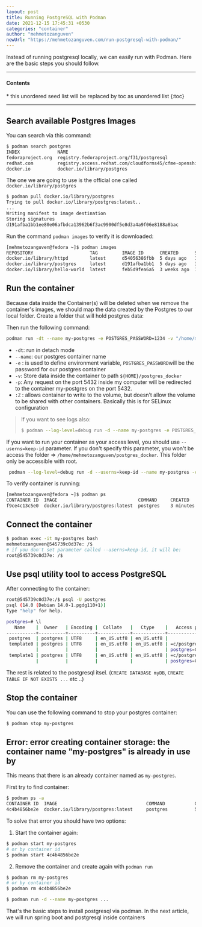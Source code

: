 ```yaml
---
layout: post
title: Running PostgreSQL with Podman
date: 2021-12-15 17:45:31 +0530
categories: "container"
author: "mehmetozanguven"
newUrl: "https://mehmetozanguven.com/run-postgresql-with-podman/"
---
```


Instead of running postgresql locally, we can easily run with Podman. Here are the basic steps you should follow.

<nav class="custom-table-of-contents">
<hr class="horizontal-line">
  <h4 class="table-of-contents-title">Contents</h4>
  * this unordered seed list will be replaced by toc as unordered list
  {:toc}
 <hr class="horizontal-line">
</nav>

## Search available Postgres Images

You can search via this command:

```bash
$ podman search postgres
INDEX              NAME                                                                    DESCRIPTION                                      STARS       OFFICIAL    AUTOMATED
fedoraproject.org  registry.fedoraproject.org/f31/postgresql                                                                                0
redhat.com         registry.access.redhat.com/cloudforms45/cfme-openshift-app              Red Hat® CloudForms Appliance image to be u...   0
docker.io          docker.io/library/postgres                                              The PostgreSQL object-relational database sy...  9999        [OK]
```

The one we are going to use is the official one called `docker.io/library/postgres`

```bash
$ podman pull docker.io/library/postgres
Trying to pull docker.io/library/postgres:latest..
...
Writing manifest to image destination
Storing signatures
d191afba1bb1ee80e06afbdca13962b6f3ac9900df5e8d3a4a9f06e8188a8bac
```

Run the command `podman images` to verify it is downloaded:

```bash
[mehmetozanguven@fedora ~]$ podman images
REPOSITORY                     TAG         IMAGE ID      CREATED      SIZE
docker.io/library/httpd        latest      d54056386fbb  5 days ago   142 MB
docker.io/library/postgres     latest      d191afba1bb1  5 days ago   382 MB
docker.io/library/hello-world  latest      feb5d9fea6a5  3 weeks ago  19.9 kB
```

## Run the container

Because data inside the Container(s) will be deleted when we remove the container's images, we should map the data created by the Postgres to our local folder. Create a folder that will hold postgres data:

Then run the following command:

```bash
podman run -dt --name my-postgres -e POSTGRES_PASSWORD=1234 -v "/home/mehmetozanguven/postgres_docker:/var/lib/postgresql/data:Z" -p 5432:5432 postgres
```

- `-dt`: run in detach mode
- `--name`: our postgres container name
- `-e` : is used to define environment variable, `POSTGRES_PASSWORD`will be the password for our postgres container
- `-v`: Store data inside the container to path `${HOME}/postgres_docker`
- `-p`: Any request on the port 5432 inside my computer will be redirected to the container my-postgres on the port 5432.
- `:Z` : allows container to write to the volume, but doesn’t allow the volume to be shared with other containers. Basically this is for SELinux configuration

> If you want to see logs also:
>
> ```bash
> $ podman --log-level=debug run -d --name my-postgres -e POSTGRES_PASSWORD=1234 -v "/home/mehmetozanguven/postgres_docker:/var/lib/postgresql/data:Z" -p 5432:5432 postgres
> ```

If you want to run your container as your access level, you should use `--userns=keep-id` parameter. If you don't specify this parameter, you won't be access the folder => `/home/mehmetozanguven/postgres_docker`. This folder only be accessible with root.

```bash
 podman --log-level=debug run -d --userns=keep-id --name my-postgres -e POSTGRES_PASSWORD=1234 -v "/home/mehmetozanguven/postgres_docker:/var/lib/postgresql/data:Z" -p 5432:5432 postgres
```

To verify container is running:

```bash
[mehmetozanguven@fedora ~]$ podman ps
CONTAINER ID  IMAGE                              COMMAND     CREATED        STATUS            PORTS                   NAMES
f9ce4c13c5e0  docker.io/library/postgres:latest  postgres    3 minutes ago  Up 3 minutes ago  0.0.0.0:5432->5432/tcp  my-postgres
```

## Connect the container

```bash
$ podman exec -it my-postgres bash
mehmetozanguven@545739c0d37e: /$
# if you don't set parameter called --userns=keep-id, it will be:
root@545739c0d37e: /$
```

## Use psql utility tool to access PostgreSQL

After connecting to the container:

```bash
root@545739c0d37e:/$ psql -U postgres
psql (14.0 (Debian 14.0-1.pgdg110+1))
Type "help" for help.

postgres=# \l
   Name    |  Owner   | Encoding |  Collate   |   Ctype    |   Access privileges
-----------+----------+----------+------------+------------+-----------------------
 postgres  | postgres | UTF8     | en_US.utf8 | en_US.utf8 |
 template0 | postgres | UTF8     | en_US.utf8 | en_US.utf8 | =c/postgres          +
           |          |          |            |            | postgres=CTc/postgres
 template1 | postgres | UTF8     | en_US.utf8 | en_US.utf8 | =c/postgres          +
           |          |          |            |            | postgres=CTc/postgres

```

The rest is related to the postgresql itsel. (`CREATE DATABASE myDB`, `CREATE TABLE IF NOT EXISTS ...` etc ..)

## Stop the container

You can use the following command to stop your postgres container:

```bash
$ podman stop my-postgres
```

## Error: error creating container storage: the container name "my-postgres" is already in use by

This means that there is an already container named as `my-postgres`.

First try to find container:

```bash
$ podman ps -a
CONTAINER ID  IMAGE                                 COMMAND           CREATED        STATUS                    PORTS                   NAMES
4c4b4856be2e  docker.io/library/postgres:latest     postgres          5 seconds ago  Exited (1) 5 seconds ago  0.0.0.0:5432->5432/tcp  my-postgres
```

To solve that error you should have two options:

1. Start the container again:

```bash
$ podman start my-postgres
# or by container id
$ podman start 4c4b4856be2e
```

2. Remove the container and create again with `podman run`

```bash
$ podman rm my-postgres
# or by container id
$ podman rm 4c4b4856be2e

$ podman run -d --name my-postgres ...
```

That's the basic steps to install postgresql via podman. In the next article, we will run spring boot and postgresql inside containers
